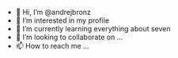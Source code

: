 - 👋 Hi, I’m @andrejbronz
- 👀 I’m interested in my profile 
- 🌱 I’m currently learning everything about seven 
- 💞️ I’m looking to collaborate on ...
- 📫 How to reach me ...

<!---
andrejbronz/andrejbronz is a ✨ special ✨ repository because its `README.md` (this file) appears on your GitHub profile.
You can click the Preview link to take a look at your changes.
--->

